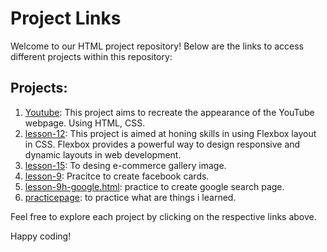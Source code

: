# Project Links

Welcome to our HTML project repository! Below are the links to access different projects within this repository:

## Projects:

1. [Youtube](https://praveenjd201.github.io/HTML-Projects/youtube.html): This project aims to recreate the appearance of the YouTube webpage. Using HTML, CSS.
2. [lesson-12](https://praveenjd201.github.io/HTML-Projects/lesson-12): This project is aimed at honing skills in using Flexbox layout in CSS. Flexbox provides a powerful way to design responsive and dynamic layouts in web development.
3. [lesson-15](https://praveenjd201.github.io/HTML-Projects/lesson-15): To desing e-commerce gallery image.
4. [lesson-9](https://praveenjd201.github.io/HTML-Projects/lesson-9.html): Pracitce to create facebook cards.
5. [lesson-9h-google.html](https://praveenjd201.github.io/HTML-Projects/lesson-9h-google.html): practice to create google search page.
6. [practicepage](https://praveenjd201.github.io/HTML-Projects/practicepage.html): to practice what are things i learned.


Feel free to explore each project by clicking on the respective links above.

Happy coding!

